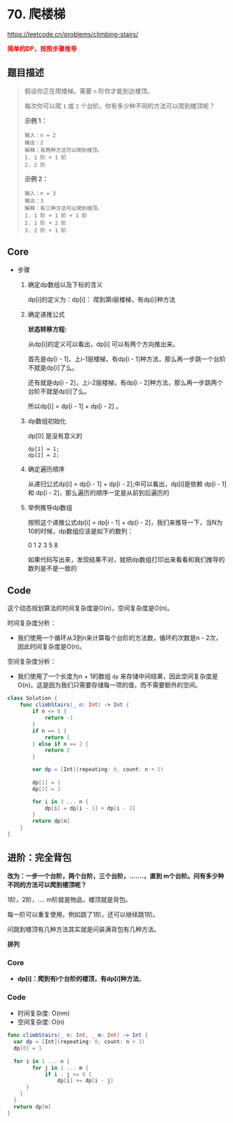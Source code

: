 # 70. 爬楼梯

https://leetcode.cn/problems/climbing-stairs/

**<font color=red>简单的DP，按照步骤推导</font>**

## 题目描述

> 假设你正在爬楼梯。需要 `n` 阶你才能到达楼顶。
>
> 每次你可以爬 `1` 或 `2` 个台阶。你有多少种不同的方法可以爬到楼顶呢？
>
>  
>
> **示例 1：**
>
> ```
> 输入：n = 2
> 输出：2
> 解释：有两种方法可以爬到楼顶。
> 1. 1 阶 + 1 阶
> 2. 2 阶
> ```
>
> **示例 2：**
>
> ```
> 输入：n = 3
> 输出：3
> 解释：有三种方法可以爬到楼顶。
> 1. 1 阶 + 1 阶 + 1 阶
> 2. 1 阶 + 2 阶
> 3. 2 阶 + 1 阶
> ```



## Core

- 步骤

  1. 确定dp数组以及下标的含义

     dp[i]的定义为：dp[i]： 爬到第i层楼梯，有dp[i]种方法

  2. 确定递推公式

     **状态转移方程:**

     从dp[i]的定义可以看出，dp[i] 可以有两个方向推出来。

     首先是dp[i - 1]，上i-1层楼梯，有dp[i - 1]种方法，那么再一步跳一个台阶不就是dp[i]了么。

     还有就是dp[i - 2]，上i-2层楼梯，有dp[i - 2]种方法，那么再一步跳两个台阶不就是dp[i]了么。

     

     所以dp[i] = dp[i - 1] + dp[i - 2] 。

  3. dp数组初始化

     dp[0] 是没有意义的

     ```
     dp[1] = 1;
     dp[2] = 2;
     ```

  4. 确定遍历顺序

     从递归公式dp[i] = dp[i - 1] + dp[i - 2];中可以看出，dp[i]是依赖 dp[i - 1] 和 dp[i - 2]，那么遍历的顺序一定是从前到后遍历的

  5. 举例推导dp数组

     按照这个递推公式dp[i] = dp[i - 1] + dp[i - 2]，我们来推导一下，当N为10的时候，dp数组应该是如下的数列：

     0 1 2 3 5 8

     如果代码写出来，发现结果不对，就把dp数组打印出来看看和我们推导的数列是不是一致的

## Code

这个动态规划算法的时间复杂度是O(n)，空间复杂度是O(n)。

时间复杂度分析：

- 我们使用一个循环从3到n来计算每个台阶的方法数，循环的次数是n - 2次，因此时间复杂度是O(n)。

空间复杂度分析：

- 我们使用了一个长度为n + 1的数组 `dp` 来存储中间结果，因此空间复杂度是O(n)。这是因为我们只需要存储每一项的值，而不需要额外的空间。



```swift
class Solution {
    func climbStairs(_ n: Int) -> Int {
        if n <= 0 {
            return -1
        }
        if n == 1 {
            return 1
        } else if n == 2 {
            return 2
        }

        var dp = [Int](repeating: 0, count: n + 1)
        
        dp[1] = 1
        dp[2] = 2

        for i in 3 ... n {
            dp[i] = dp[i - 1] + dp[i - 2]
        }
        return dp[n]
    }
}
```

## 进阶：完全背包

**改为：一步一个台阶，两个台阶，三个台阶，.......，直到 m个台阶。问有多少种不同的方法可以爬到楼顶呢？**

1阶，2阶，.... m阶就是物品，楼顶就是背包。

每一阶可以重复使用，例如跳了1阶，还可以继续跳1阶。

问跳到楼顶有几种方法其实就是问装满背包有几种方法。

**排列**

### Core

- **dp[i]：爬到有i个台阶的楼顶，有dp[i]种方法**。

### Code

- 时间复杂度: O(nm)
- 空间复杂度: O(n)

```swift
func climbStairs(_ n: Int, _ m: Int) -> Int {
  var dp = [Int](repeating: 0, count: n + 1)
  dp[0] = 1
  
  for i in 1 ... n {
		for j in 1 ... m {
			if i - j >= 0 {
				dp[i] += dp[i - j]
      }
    }
  }
  return dp[n]
}
```











